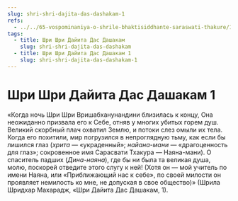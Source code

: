```yaml
---
slug: shri-shri-dajita-das-dashakam-1
refs:
  - ../../65-vospominaniya-o-shrile-bhaktisiddhante-saraswati-thakure/1032-1982-01-01-b1-sokrovennoe-ya-sarasvati-thakura.md
tags:
  - title: Шри Шри Дайита Дас Дашакам
    slug: shri-shri-dajita-das-dashakam
  - title: Шри Шри Дайита Дас Дашакам 1
    slug: shri-shri-dajita-das-dashakam-1
---
```


# Шри Шри Дайита Дас Дашакам 1

«Когда ночь Шри Шри Вришабханунандини близилась к концу, Она неожиданно призвала его к Себе, отняв у многих убитых горем душ. Великий скорбный плач охватил Землю, и потоки слез омыли их тела. Когда его похитили, мир погрузился в непроглядную тьму, как если бы лишился глаз (*хрита* — «украденный»; *найана-мани* — «драгоценность для глаз»; сокровенное имя Сарасвати Тхакура — Наяна-мани). О спаситель падших (*Дина-наяна*), где бы ни была та великая душа, молю, поскорей отведите этого слугу к ней! (Хотя он — мой учитель по имени Наяна, или «Приближающий нас к себе», по своей милости он проявляет немилость ко мне, не допуская в свое общество)» (Шрила Шридхар Махарадж, «Шри Дайита Дас Дашакам, 1).

